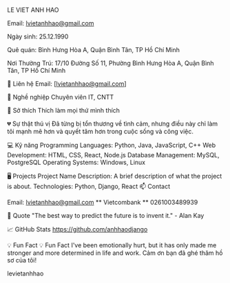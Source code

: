 LE VIET ANH HAO


Email: lvietanhhao@gmail.com

Ngày sinh: 25.12.1990

Quê quán: Bình Hưng Hòa A, Quận Bình Tân, TP Hồ Chí Minh

Nơi Thường Trú: 17/10 Đường Số 11, Phường Bình Hưng Hòa A, Quận Bình Tân, TP Hồ Chí Minh

📧 Liên hệ
Email: [lvietanhhao@gmail.com]

💼 Nghề nghiệp
Chuyên viên IT, CNTT

🌟 Sở thích
Thích làm mọi thứ mình thích

💔 Sự thật thú vị
Đã từng bị tổn thương về tình cảm, nhưng điều này chỉ làm tôi mạnh mẽ hơn và quyết tâm hơn trong cuộc sống và công việc.

💻 Kỹ năng
Programming Languages: Python, Java, JavaScript, C++
Web Development: HTML, CSS, React, Node.js
Database Management: MySQL, PostgreSQL
Operating Systems: Windows, Linux

🖥 Projects
Project Name
Description: A brief description of what the project is about.
Technologies: Python, Django, React
📫 Contact

Email: lvietanhhao@gmail.com
** Vietcombank ** 0261003489939

💬 Quote
"The best way to predict the future is to invent it." - Alan Kay

📈 GitHub Stats
https://github.com/anhhaodjango

💡 Fun Fact
💡 Fun Fact I've been emotionally hurt, but it has only made me stronger and more determined in life and work.
Cảm ơn bạn đã ghé thăm hồ sơ của tôi!

levietanhhao

